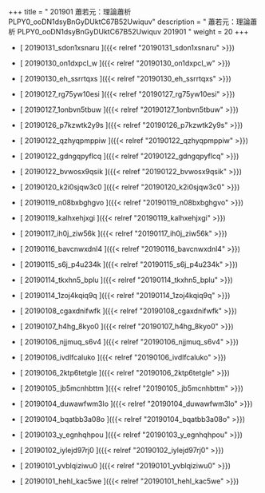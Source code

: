 +++
title = " 201901 蕭若元：理論蕭析 PLPY0_ooDN1dsyBnGyDUktC67B52Uwiquv"
description = "  蕭若元：理論蕭析 PLPY0_ooDN1dsyBnGyDUktC67B52Uwiquv 201901 "
weight = 20
+++



* [ 20190131_sdon1xsnaru ]({{< relref "20190131_sdon1xsnaru" >}})


* [ 20190130_on1dxpcl_w ]({{< relref "20190130_on1dxpcl_w" >}})


* [ 20190130_eh_ssrrtqxs ]({{< relref "20190130_eh_ssrrtqxs" >}})


* [ 20190127_rg75yw10esi ]({{< relref "20190127_rg75yw10esi" >}})


* [ 20190127_1onbvn5tbuw ]({{< relref "20190127_1onbvn5tbuw" >}})


* [ 20190126_p7kzwtk2y9s ]({{< relref "20190126_p7kzwtk2y9s" >}})


* [ 20190122_qzhyqpmppiw ]({{< relref "20190122_qzhyqpmppiw" >}})


* [ 20190122_gdngqpyflcq ]({{< relref "20190122_gdngqpyflcq" >}})


* [ 20190122_bvwosx9qsik ]({{< relref "20190122_bvwosx9qsik" >}})


* [ 20190120_k2i0sjqw3c0 ]({{< relref "20190120_k2i0sjqw3c0" >}})


* [ 20190119_n08bxbghgvo ]({{< relref "20190119_n08bxbghgvo" >}})


* [ 20190119_kalhxehjxgi ]({{< relref "20190119_kalhxehjxgi" >}})


* [ 20190117_ih0j_ziw56k ]({{< relref "20190117_ih0j_ziw56k" >}})


* [ 20190116_bavcnwxdnl4 ]({{< relref "20190116_bavcnwxdnl4" >}})


* [ 20190115_s6j_p4u234k ]({{< relref "20190115_s6j_p4u234k" >}})


* [ 20190114_tkxhn5_bplu ]({{< relref "20190114_tkxhn5_bplu" >}})


* [ 20190114_1zoj4kqiq9q ]({{< relref "20190114_1zoj4kqiq9q" >}})


* [ 20190108_cgaxdnifwfk ]({{< relref "20190108_cgaxdnifwfk" >}})


* [ 20190107_h4hg_8kyo0 ]({{< relref "20190107_h4hg_8kyo0" >}})


* [ 20190106_njjmuq_s6v4 ]({{< relref "20190106_njjmuq_s6v4" >}})


* [ 20190106_ivdlfcaluko ]({{< relref "20190106_ivdlfcaluko" >}})


* [ 20190106_2ktp6tetgle ]({{< relref "20190106_2ktp6tetgle" >}})


* [ 20190105_jb5mcnhbttm ]({{< relref "20190105_jb5mcnhbttm" >}})


* [ 20190104_duwawfwm3lo ]({{< relref "20190104_duwawfwm3lo" >}})


* [ 20190104_bqatbb3a08o ]({{< relref "20190104_bqatbb3a08o" >}})


* [ 20190103_y_egnhqhpou ]({{< relref "20190103_y_egnhqhpou" >}})


* [ 20190102_iylejd97rj0 ]({{< relref "20190102_iylejd97rj0" >}})


* [ 20190101_yvblqiziwu0 ]({{< relref "20190101_yvblqiziwu0" >}})


* [ 20190101_hehl_kac5we ]({{< relref "20190101_hehl_kac5we" >}})

